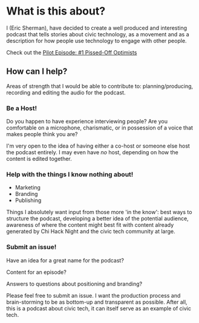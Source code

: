 # What is this about?

I (Eric Sherman), have decided to create a well produced and interesting podcast that tells stories about civic technology, as a movement and as a description for how people use technology to engage with other people.

Check out the [Pilot Episode: #1 Pissed-Off Optimists](https://soundcloud.com/user-987474427/1-pissed-off-optimists)

## How can I help?

Areas of strength that I would be able to contribute to: planning/producing, recording and editing the audio for the podcast.

### Be a Host!

Do you happen to have experience interviewing people? Are you comfortable on a microphone, charismatic, or in possession of a voice that makes people think you are?

I'm very open to the idea of having either a co-host or someone else host the podcast entirely. I may even have _no_ host, depending on how the content is edited together.


### Help with the things I know nothing about!


* Marketing
* Branding
* Publishing

Things I absolutely want input from those more 'in the know': best ways to structure the podcast, developing a better idea of the potential audience, awareness of where the content might best fit with content already generated by Chi Hack Night and the civic tech community at large.

### Submit an issue!

Have an idea for a great name for the podcast?

Content for an episode?

Answers to questions about positioning and branding?

Please feel free to submit an issue. I want the production process and brain-storming to be as bottom-up and transparent as possible. After all, this is a podcast about civic tech, it can itself serve as an example of civic tech.
